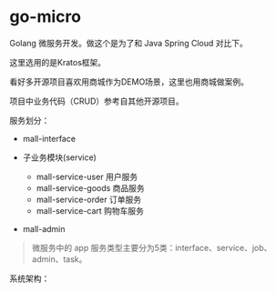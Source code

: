 # go-micro
Golang 微服务开发。做这个是为了和 Java Spring Cloud 对比下。

这里选用的是Kratos框架。

看好多开源项目喜欢用商城作为DEMO场景，这里也用商城做案例。

项目中业务代码（CRUD）参考自其他开源项目。



服务划分：

+ mall-interface

+ 子业务模块(service)
  + mall-service-user 用户服务 
  + mall-service-goods 商品服务
  + mall-service-order 订单服务
  + mall-service-cart 购物车服务

+ mall-admin

> 微服务中的 app 服务类型主要分为5类：interface、service、job、admin、task。



系统架构：


